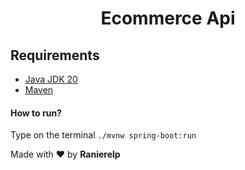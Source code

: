 <h1 align="center">Ecommerce Api</h1>


## Requirements

- [Java JDK 20](https://docs.docker.com/get-docker/)
- [Maven](https://docs.docker.com/compose/install/)

#### How to run?

Type on the terminal `./mvnw spring-boot:run`

Made with ❤️ by **Ranierelp**
